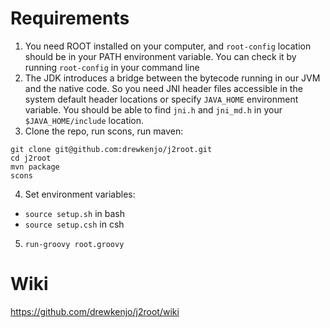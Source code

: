 # Requirements
1. You need ROOT installed on your computer, and `root-config` location should be in your PATH environment variable. You can check it by running `root-config` in your command line
2. The JDK introduces a bridge between the bytecode running in our JVM and the native code. So you need JNI header files accessible in the system default header locations or specify `JAVA_HOME` environment variable. You should be able to find `jni.h` and `jni_md.h` in your `$JAVA_HOME/include` location.
3. Clone the repo, run scons, run maven:
```
git clone git@github.com:drewkenjo/j2root.git
cd j2root
mvn package
scons
```
4. Set environment variables:
  * `source setup.sh` in bash
  * `source setup.csh` in csh
5. `run-groovy root.groovy`

# Wiki
https://github.com/drewkenjo/j2root/wiki
